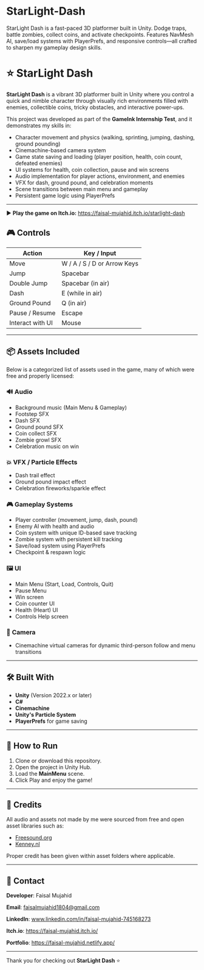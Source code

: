 # StarLight-Dash
StarLight Dash is a fast-paced 3D platformer built in Unity. Dodge traps, battle zombies, collect coins, and activate checkpoints. Features NavMesh AI, save/load systems with PlayerPrefs, and responsive controls—all crafted to sharpen my gameplay design skills.

# ⭐ StarLight Dash

**StarLight Dash** is a vibrant 3D platformer built in Unity where you control a quick and nimble character through visually rich environments filled with enemies, collectible coins, tricky obstacles, and interactive power-ups.

This project was developed as part of the **GameInk Internship Test**, and it demonstrates my skills in:
- Character movement and physics (walking, sprinting, jumping, dashing, ground pounding)
- Cinemachine-based camera system
- Game state saving and loading (player position, health, coin count, defeated enemies)
- UI systems for health, coin collection, pause and win screens
- Audio implementation for player actions, environment, and enemies
- VFX for dash, ground pound, and celebration moments
- Scene transitions between main menu and gameplay
- Persistent game logic using PlayerPrefs

---
▶️ **Play the game on Itch.io:** https://faisal-mujahid.itch.io/starlight-dash


## 🎮 Controls

| Action             | Key / Input        |
|--------------------|--------------------|
| Move               | W / A / S / D or Arrow Keys |
| Jump               | Spacebar           |
| Double Jump        | Spacebar (in air)  |
| Dash               | E (while in air)   |
| Ground Pound       | Q (in air)         |
| Pause / Resume     | Escape             |
| Interact with UI   | Mouse              |

---

## 📦 Assets Included

Below is a categorized list of assets used in the game, many of which were free and properly licensed:

### 🔊 **Audio**
- Background music (Main Menu & Gameplay)
- Footstep SFX
- Dash SFX
- Ground pound SFX
- Coin collect SFX
- Zombie growl SFX
- Celebration music on win

### 💥 **VFX / Particle Effects**
- Dash trail effect
- Ground pound impact effect
- Celebration fireworks/sparkle effect

### 🎮 **Gameplay Systems**
- Player controller (movement, jump, dash, pound)
- Enemy AI with health and audio
- Coin system with unique ID-based save tracking
- Zombie system with persistent kill tracking
- Save/load system using PlayerPrefs
- Checkpoint & respawn logic

### 🖼️ **UI**
- Main Menu (Start, Load, Controls, Quit)
- Pause Menu
- Win screen
- Coin counter UI
- Health (Heart) UI
- Controls Help screen

### 🎥 **Camera**
- Cinemachine virtual cameras for dynamic third-person follow and menu transitions

---

## 🛠️ Built With

- **Unity** (Version 2022.x or later)
- **C#**
- **Cinemachine**
- **Unity's Particle System**
- **PlayerPrefs** for game saving

---

## 📂 How to Run

1. Clone or download this repository.
2. Open the project in Unity Hub.
3. Load the **MainMenu** scene.
4. Click Play and enjoy the game!
---

## 🙌 Credits

All audio and assets not made by me were sourced from free and open asset libraries such as:
- [Freesound.org](https://freesound.org)
- [Kenney.nl](https://kenney.nl/assets)

Proper credit has been given within asset folders where applicable.

---

## 📧 Contact

**Developer**: Faisal Mujahid  

**Email**: faisalmujahid1804@gmail.com  

**LinkedIn**: www.linkedin.com/in/faisal-mujahid-745168273

**Itch.io**: https://faisal-mujahid.itch.io/

**Portfolio**: https://faisal-mujahid.netlify.app/

---

Thank you for checking out **StarLight Dash** ⭐

